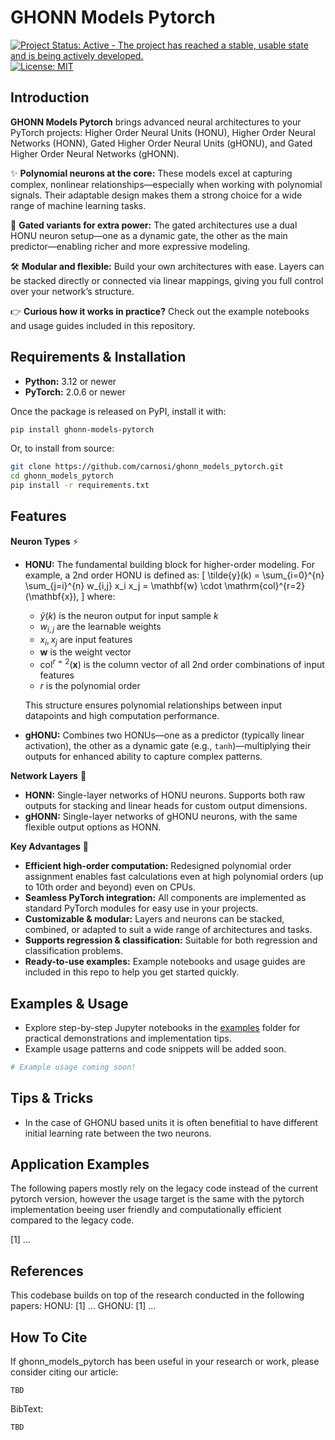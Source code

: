 # GHONN Models Pytorch
[![Project Status: Active - The project has reached a stable, usable
state and is being actively
developed.](https://www.repostatus.org/badges/latest/wip.svg)](https://www.repostatus.org/#WIP) [![License: MIT](https://img.shields.io/badge/License-MIT-yellow.svg)](https://opensource.org/licenses/MIT)

## Introduction
**GHONN Models Pytorch** brings advanced neural architectures to your PyTorch projects: Higher Order Neural Units (HONU), Higher Order Neural Networks (HONN), Gated Higher Order Neural Units (gHONU), and Gated Higher Order Neural Networks (gHONN).

✨ **Polynomial neurons at the core:** These models excel at capturing complex, nonlinear relationships—especially when working with polynomial signals. Their adaptable design makes them a strong choice for a wide range of machine learning tasks.

🔗 **Gated variants for extra power:** The gated architectures use a dual HONU neuron setup—one as a dynamic gate, the other as the main predictor—enabling richer and more expressive modeling.

🛠️ **Modular and flexible:** Build your own architectures with ease. Layers can be stacked directly or connected via linear mappings, giving you full control over your network’s structure.

👉 **Curious how it works in practice?** Check out the example notebooks and usage guides included in this repository.

## Requirements & Installation

- **Python:** 3.12 or newer
- **PyTorch:** 2.0.6 or newer

Once the package is released on PyPI, install it with:

```bash
pip install ghonn-models-pytorch
```

Or, to install from source:

```bash
git clone https://github.com/carnosi/ghonn_models_pytorch.git
cd ghonn_models_pytorch
pip install -r requirements.txt
```

## Features

**Neuron Types** ⚡
- **HONU:** The fundamental building block for higher-order modeling. For example, a 2nd order HONU is defined as:
  \[
  \tilde{y}(k) = \sum_{i=0}^{n} \sum_{j=i}^{n} w_{i,j} x_i x_j = \mathbf{w} \cdot \mathrm{col}^{r=2}(\mathbf{x}),
  \]
  where:
  - $\tilde{y}(k)$ is the neuron output for input sample $k$
  - $w_{i,j}$ are the learnable weights
  - $x_i, x_j$ are input features
  - $\mathbf{w}$ is the weight vector
  - $\mathrm{col}^{r=2}(\mathbf{x})$ is the column vector of all 2nd order combinations of input features
  - $r$ is the polynomial order

  This structure ensures polynomial relationships between input datapoints and high computation performance.
- **gHONU:** Combines two HONUs—one as a predictor (typically linear activation), the other as a dynamic gate (e.g., `tanh`)—multiplying their outputs for enhanced ability to capture complex patterns.

**Network Layers** 🧩
- **HONN:** Single-layer networks of HONU neurons. Supports both raw outputs for stacking and linear heads for custom output dimensions.
- **gHONN:** Single-layer networks of gHONU neurons, with the same flexible output options as HONN.

**Key Advantages** 🚀
- **Efficient high-order computation:** Redesigned polynomial order assignment enables fast calculations even at high polynomial orders (up to 10th order and beyond) even on CPUs.
- **Seamless PyTorch integration:** All components are implemented as standard PyTorch modules for easy use in your projects.
- **Customizable & modular:** Layers and neurons can be stacked, combined, or adapted to suit a wide range of architectures and tasks.
- **Supports regression & classification:** Suitable for both regression and classification problems.
- **Ready-to-use examples:** Example notebooks and usage guides are included in this repo to help you get started quickly.

## Examples & Usage

- Explore step-by-step Jupyter notebooks in the [examples](./examples/) folder for practical demonstrations and implementation tips.
- Example usage patterns and code snippets will be added soon.

```python
# Example usage coming soon!
```

## Tips & Tricks
* In the case of GHONU based units it is often benefitial to have different initial learning rate between the two neurons.

## Application Examples
The following papers mostly rely on the legacy code instead of the current pytorch version, however the usage target is the same with the pytorch implementation beeing user friendly and computationally efficient compared to the legacy code.

[1] ...


## References
This codebase builds on top of the research conducted in the following papers:
HONU:
[1] ...
GHONU:
[1] ...

## How To Cite
If ghonn_models_pytorch has been useful in your research or work, please consider citing our article:

```plaintext
TBD
```

BibText:
```plaintext
TBD
```

